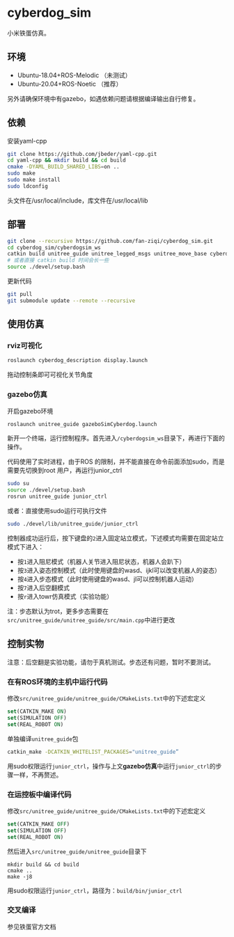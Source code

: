 # cyberdog_sim

小米铁蛋仿真。

## 环境

* Ubuntu-18.04+ROS-Melodic （未测试）
* Ubuntu-20.04+ROS-Noetic （推荐）

另外请确保环境中有gazebo，如遇依赖问题请根据编译输出自行修复。

## 依赖

安装yaml-cpp

```bash
git clone https://github.com/jbeder/yaml-cpp.git
cd yaml-cpp && mkdir build && cd build
cmake -DYAML_BUILD_SHARED_LIBS=on ..
sudo make
sudo make install
sudo ldconfig
```

头文件在/usr/local/include，库文件在/usr/local/lib

## 部署

```bash
git clone --recursive https://github.com/fan-ziqi/cyberdog_sim.git
cd cyberdog_sim/cyberdogsim_ws
catkin build unitree_guide unitree_legged_msgs unitree_move_base cyberdog_description unitree_gazebo unitree_legged_control unitree_controller
# 或者直接 catkin build 时间会长一些
source ./devel/setup.bash
```

更新代码

```bash
git pull
git submodule update --remote --recursive
```

## 使用仿真

### rviz可视化

```bash
roslaunch cyberdog_description display.launch
```

拖动控制条即可可视化关节角度

### gazebo仿真

开启gazebo环境

```bash
roslaunch unitree_guide gazeboSimCyberdog.launch
```

新开一个终端，运行控制程序。首先进入`/cyberdogsim_ws`目录下，再进行下面的操作。

代码使用了实时进程，由于ROS 的限制，并不能直接在命令前面添加sudo，而是需要先切换到root
用户，再运行junior_ctrl

```bash
sudo su
source ./devel/setup.bash
rosrun unitree_guide junior_ctrl
```

或者：直接使用sudo运行可执行文件

```bash
sudo ./devel/lib/unitree_guide/junior_ctrl
```

控制器成功运行后，按下键盘的`2`进入固定站立模式，下述模式均需要在固定站立模式下进入：

* 按`1`进入阻尼模式（机器人关节进入阻尼状态，机器人会趴下）
* 按`3`进入姿态控制模式（此时使用键盘的wasd、ijkl可以改变机器人的姿态）
* 按`4`进入步态模式（此时使用键盘的wasd、jl可以控制机器人运动）
* 按`7`进入后空翻模式
* 按`r`进入towr仿真模式（实验功能）

注：步态默认为trot，更多步态需要在`src/unitree_guide/unitree_guide/src/main.cpp`中进行更改

## 控制实物

注意：后空翻是实验功能，请勿于真机测试。步态还有问题，暂时不要测试。

### 在有ROS环境的主机中运行代码

修改`src/unitree_guide/unitree_guide/CMakeLists.txt`中的下述宏定义

```cmake
set(CATKIN_MAKE ON)
set(SIMULATION OFF)
set(REAL_ROBOT ON)
```

单独编译`unitree_guide`包

```bash
catkin_make -DCATKIN_WHITELIST_PACKAGES="unitree_guide”
```

用sudo权限运行`junior_ctrl`，操作与上文**gazebo仿真**中运行`junior_ctrl`的步骤一样，不再赘述。

### 在运控板中编译代码

修改`src/unitree_guide/unitree_guide/CMakeLists.txt`中的下述宏定义

```cmake
set(CATKIN_MAKE OFF)
set(SIMULATION OFF)
set(REAL_ROBOT ON)
```

然后进入`src/unitree_guide/unitree_guide`目录下

```
mkdir build && cd build
cmake ..
make -j8
```

用sudo权限运行`junior_ctrl`，路径为：`build/bin/junior_ctrl`

### 交叉编译

参见铁蛋官方文档
